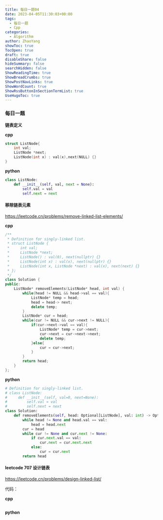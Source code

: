 ```yaml
---
title: 每日一题04
date: 2023-04-05T11:30:03+00:00
tags:
  - 每日一题
  - Cpp
categories:
  - Algorithm
author: ZhaoYang
showToc: true
TocOpen: true
draft: true
disableShare: false
hideSummary: false
searchHidden: false
ShowReadingTime: true
ShowBreadCrumbs: true
ShowPostNavLinks: true
ShowWordCount: true
ShowRssButtonInSectionTermList: true
UseHugoToc: true
---
```



### 每日一题

**链表定义**

**cpp**

```cpp
struct ListNode{
    int val;
    ListNode *next;
    ListNode(int x) : val(x),next(NULL) {}
}
```

**python**

```python
class ListNode:
    def __init__(self, val, next = None):
        self.val = val
        self.next = next
```

#### **移除链表元素**

https://leetcode.cn/problems/remove-linked-list-elements/

**cpp**

```cpp
/**
 * Definition for singly-linked list.
 * struct ListNode {
 *     int val;
 *     ListNode *next;
 *     ListNode() : val(0), next(nullptr) {}
 *     ListNode(int x) : val(x), next(nullptr) {}
 *     ListNode(int x, ListNode *next) : val(x), next(next) {}
 * };
 */
class Solution {
public:
    ListNode* removeElements(ListNode* head, int val) {
        while(head != NULL && head->val == val){
            ListNode* temp = head;
            head = head-> next;
            delete temp;
        }
        ListNode* cur = head;
        while(cur != NULL && cur->next != NULL){
            if(cur->next->val == val){
                ListNode* temp = cur->next;
                cur->next = cur->next->next;
                delete temp;
            }else{
                cur = cur->next;
            }
        }
        return head;
    }
};
```

**python**

```python
# Definition for singly-linked list.
# class ListNode:
#     def __init__(self, val=0, next=None):
#         self.val = val
#         self.next = next
class Solution:
    def removeElements(self, head: Optional[ListNode], val: int) -> Optional[ListNode]:
        while head != None and head.val == val:
            head = head.next
        cur = head
        while cur != None and cur.next != None:
            if cur.next.val == val:
                cur.next = cur.next.next
            else:
                cur = cur.next
        return head
```





#### leetcode 707 设计链表

https://leetcode.cn/problems/design-linked-list/

代码：

**cpp**

```cpp
```

**python**

```python

```

